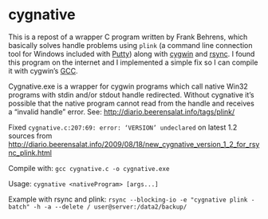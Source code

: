 # cygnative

This is a repost of a wrapper C program written by Frank Behrens, which basically solves handle problems using `plink` (a command line connection tool for Windows included with [Putty](https://www.putty.org/)) along with [cygwin](https://www.cygwin.com/) and [rsync](https://linux.die.net/man/1/rsync). I found this program on the internet and I implemented a simple fix so I can compile it with cygwin’s [GCC](https://github.com/davidecolombo/cygnative).

Cygnative.exe is a wrapper for cygwin programs which call native Win32 programs with stdin and/or stdout handle redirected. Without cygnative it’s possible that the native program cannot read from the handle and receives a “invalid handle” error. See: http://diario.beerensalat.info/tags/plink/

Fixed ```cygnative.c:207:69: error: ‘VERSION’ undeclared``` on latest 1.2 sources from http://diario.beerensalat.info/2009/08/18/new_cygnative_version_1_2_for_rsync_plink.html

Compile with: `gcc cygnative.c -o cygnative.exe`

Usage: `cygnative <nativeProgram> [args...]`

Example with rsync and plink: `rsync --blocking-io -e "cygnative plink -batch" -h -a --delete / user@server:/data2/backup/`
